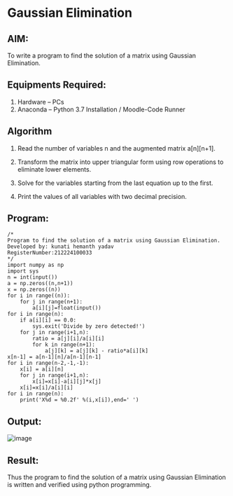 # Gaussian Elimination

## AIM:
To write a program to find the solution of a matrix using Gaussian Elimination.

## Equipments Required:
1. Hardware – PCs
2. Anaconda – Python 3.7 Installation / Moodle-Code Runner

## Algorithm
1. Read the number of variables n and the augmented matrix a[n][n+1].

2. Transform the matrix into upper triangular form using row operations to eliminate lower elements.

3. Solve for the variables starting from the last equation up to the first.

4. Print the values of all variables with two decimal precision.
 

## Program:
```
/*
Program to find the solution of a matrix using Gaussian Elimination.
Developed by: kunati hemanth yadav
RegisterNumber:212224100033 
*/
import numpy as np
import sys
n = int(input())
a = np.zeros((n,n+1))
x = np.zeros((n))
for i in range((n)):
    for j in range(n+1):
        a[i][j]=float(input())
for i in range(n):
    if a[i][i] == 0.0:
        sys.exit('Divide by zero detected!')
    for j in range(i+1,n):
        ratio = a[j][i]/a[i][i]
        for k in range(n+1):
            a[j][k] = a[j][k] - ratio*a[i][k]
x[n-1] = a[n-1][n]/a[n-1][n-1]
for i in range(n-2,-1,-1):
    x[i] = a[i][n]
    for j in range(i+1,n):
        x[i]=x[i]-a[i][j]*x[j]
    x[i]=x[i]/a[i][i]
for i in range(n):
    print('X%d = %0.2f' %(i,x[i]),end=' ')
```

## Output:
![image](https://github.com/user-attachments/assets/58e53b0b-fb3c-43d7-9108-27534157803b)



## Result:
Thus the program to find the solution of a matrix using Gaussian Elimination is written and verified using python programming.

